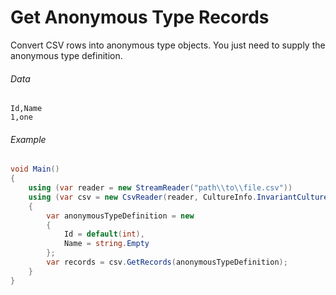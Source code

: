 ﻿# Get Anonymous Type Records

Convert CSV rows into anonymous type objects. You just need to supply the anonymous type definition.

###### Data

```
Id,Name
1,one
```

###### Example

```cs
void Main()
{
    using (var reader = new StreamReader("path\\to\\file.csv"))
    using (var csv = new CsvReader(reader, CultureInfo.InvariantCulture))
    {
		var anonymousTypeDefinition = new
		{
			Id = default(int),
			Name = string.Empty
		};
        var records = csv.GetRecords(anonymousTypeDefinition);
    }
}
```
